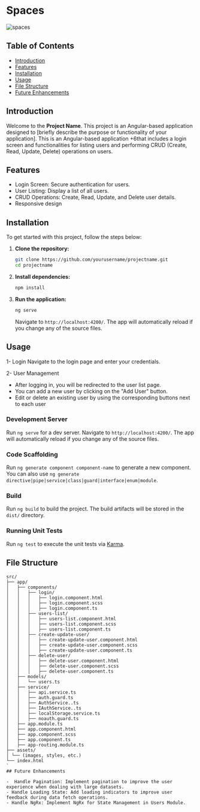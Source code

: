 # Spaces 
![spaces](https://github.com/user-attachments/assets/eab3c92c-72c1-4526-bd1d-1932ff2430b8)


## Table of Contents

- [Introduction](#introduction)
- [Features](#features)
- [Installation](#installation)
- [Usage](#usage)
- [File Structure](#file-structure)
- [Future Enhancements](#future-enhancements)

## Introduction

Welcome to the **Project Name**. This project is an Angular-based application designed to [briefly describe the purpose or functionality of your application].
This is an Angular-based application +6that includes a login screen and functionalities for listing users and performing CRUD (Create, Read, Update, Delete) operations on users.


## Features

- Login Screen: Secure authentication for users.
- User Listing: Display a list of all users.
- CRUD Operations: Create, Read, Update, and Delete user details.
- Responsive design

## Installation

To get started with this project, follow the steps below:

1. **Clone the repository:**

    ```sh
    git clone https://github.com/yourusername/projectname.git
    cd projectname
    ```

2. **Install dependencies:**

    ```sh
    npm install
    ```

3. **Run the application:**

    ```sh
    ng serve
    ```

    Navigate to `http://localhost:4200/`. The app will automatically reload if you change any of the source files.

## Usage

1- Login
  Navigate to the login page and enter your credentials.
  
2- User Management
  - After logging in, you will be redirected to the user list page.
  - You can add a new user by clicking on the "Add User" button.
  - Edit or delete an existing user by using the corresponding buttons next to each user


### Development Server

Run `ng serve` for a dev server. Navigate to `http://localhost:4200/`. The app will automatically reload if you change any of the source files.

### Code Scaffolding

Run `ng generate component component-name` to generate a new component. You can also use `ng generate directive|pipe|service|class|guard|interface|enum|module`.

### Build

Run `ng build` to build the project. The build artifacts will be stored in the `dist/` directory.

### Running Unit Tests

Run `ng test` to execute the unit tests via [Karma](https://karma-runner.github.io).

## File Structure
```
src/
├── app/
│   ├── components/
│   │   ├── login/
│   │   │   ├── login.component.html
│   │   │   ├── login.component.scss
│   │   │   ├── login.component.ts
│   │   ├── users-list/
│   │   │   ├── users-list.component.html
│   │   │   ├── users-list.component.scss
│   │   │   ├── users-list.component.ts
│   │   ├── create-update-user/
│   │   │   ├── create-update-user.component.html
│   │   │   ├── create-update-user.component.scss
│   │   │   ├── create-update-user.component.ts
│   │   ├── delete-user/
│   │   │   ├── delete-user.component.html
│   │   │   ├── delete-user.component.scss
│   │   │   ├── delete-user.component.ts
│   ├── models/
│   │   └── users.ts
│   ├── service/
│   │   ├── api.service.ts
│   │   ├── auth.guard.ts
│   │   ├── AuthService..ts
│   │   ├── IAuthService..ts
│   │   ├── localStorage.service.ts
│   │   ├── noauth.guard.ts
│   ├── app.module.ts
│   ├── app.component.html
│   ├── app.component.scss
│   ├── app.component.ts
│   ├── app-routing.module.ts
├── assets/
│ └── (images, styles, etc.)
└── index.html
`
## Future Enhancements

-  Handle Pagination: Implement pagination to improve the user experience when dealing with large datasets.
- Handle Loading State: Add loading indicators to improve user feedback during data fetch operations.
- Handle NgRx: Implement NgRx for State Management in Users Module.

